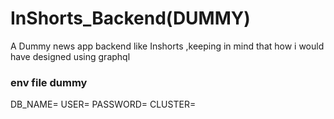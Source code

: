 # InShorts_Backend(DUMMY)
A Dummy news app backend like Inshorts ,keeping in mind that how i would have designed using graphql


### env file dummy
DB_NAME=
USER=
PASSWORD=
CLUSTER=

